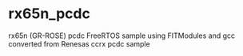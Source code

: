 # rx65n_pcdc
rx65n (GR-ROSE) pcdc FreeRTOS sample using FITModules and gcc
converted from Renesas ccrx pcdc sample
